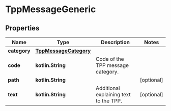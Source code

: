 
# TppMessageGeneric

## Properties
Name | Type | Description | Notes
------------ | ------------- | ------------- | -------------
**category** | [**TppMessageCategory**](TppMessageCategory.md) |  | 
**code** | **kotlin.String** | Code of the TPP message category. | 
**path** | **kotlin.String** |  |  [optional]
**text** | **kotlin.String** | Additional explaining text to the TPP. |  [optional]



